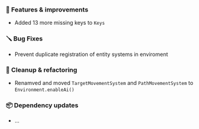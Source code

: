 ### 🚀 Features & improvements

- Added 13 more missing keys to `Keys`

### 🪛 Bug Fixes

- Prevent duplicate registration of entity systems in enviroment

### 🧽 Cleanup & refactoring

- Renamved and moved `TargetMovementSystem` and `PathMovementSystem` to `Environment.enableAi()`

### 📦 Dependency updates

- ...
